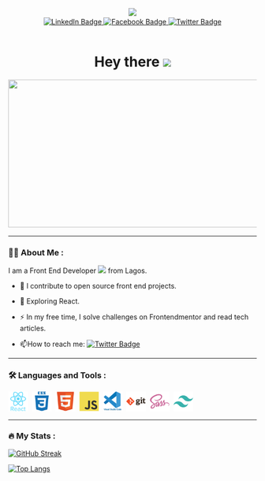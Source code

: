 

<!--
**tolufbg/tolufbg** is a ✨ _special_ ✨ repository because its `README.md` (this file) appears on your GitHub profile.

Here are some ideas to get you started:

- 🔭 I’m currently working on ...
- 🌱 I’m currently learning ...
- 👯 I’m looking to collaborate on ...
- 🤔 I’m looking for help with ...
- 💬 Ask me about ...
- 📫 How to reach me: ...
- 😄 Pronouns: ...
- ⚡ Fun fact: ...
-->

<div id="header" align="center">
  <img src="https://media.giphy.com/media/VTtANKl0beDFQRLDTh/giphy.gif" width="100"/>
  
  <div id="badges">
  <a href="https://www.linkedin.com/in/toluwalase-kalejaiye-448bab235">
    <img src="https://img.shields.io/badge/LinkedIn-blue?style=for-the-badge&logo=linkedin&logoColor=white" alt="LinkedIn Badge"/>
  </a>
  <a href="https://web.facebook.com/tolufbg">
    <img src="https://img.shields.io/badge/Facebook-darkblue?style=for-the-badge&logo=facebook&logoColor=white" alt="Facebook Badge"/>
  </a>
  <a href="https://twitter.com/tolufbg">
    <img src="https://img.shields.io/badge/Twitter-blue?style=for-the-badge&logo=twitter&logoColor=white" alt="Twitter Badge"/>
  </a>
</div>


<img src="https://komarev.com/ghpvc/?username=tolufbg&style=flat-square&color=blue" alt=""/>
  
  <h1>
  Hey there
  <img src="https://media.giphy.com/media/hvRJCLFzcasrR4ia7z/giphy.gif" width="10px"/>
</h1>
</div>


<div align="center">
  <img src="https://media.giphy.com/media/dWesBcTLavkZuG35MI/giphy.gif" width="600" height="300"/>
</div>

---

### :man_technologist: About Me :

I am a Front End Developer <img src="https://media.giphy.com/media/WUlplcMpOCEmTGBtBW/giphy.gif" width="30"> from Lagos.

- :telescope: I contribute to open source front end projects.

- :ferris_wheel: Exploring React.

- :zap: In my free time, I solve challenges on Frontendmentor and read tech articles.

- :mailbox:How to reach me: [![Twitter Badge](https://img.shields.io/badge/-tolufbg-blue?style=flat&logo=Twitter&logoColor=white)](https://twitter.com/tolufbg)

---

### :hammer_and_wrench: Languages and Tools :

<div>
  <img src="https://github.com/devicons/devicon/blob/master/icons/react/react-original-wordmark.svg" title="React" alt="React" width="40" height="40"/>&nbsp;
  <img src="https://github.com/devicons/devicon/blob/master/icons/css3/css3-plain-wordmark.svg"  title="CSS3" alt="CSS" width="40" height="40"/>&nbsp;
  <img src="https://github.com/devicons/devicon/blob/master/icons/html5/html5-original.svg" title="HTML5" alt="HTML" width="40" height="40"/>&nbsp;
  <img src="https://github.com/devicons/devicon/blob/master/icons/javascript/javascript-original.svg" title="JavaScript" alt="JavaScript" width="40" height="40"/>&nbsp;
  <img src="https://github.com/devicons/devicon/blob/master/icons/vscode/vscode-original-wordmark.svg" title="VS Code" alt="VS Code" width="40" height="40"/>&nbsp;
  <img src="https://github.com/devicons/devicon/blob/master/icons/git/git-original-wordmark.svg" title="Git" **alt="Git" width="40" height="40"/>&nbsp;
  <img src="https://github.com/devicons/devicon/blob/master/icons/sass/sass-original.svg" title="Sass" **alt="Sass" width="40" height="40"/>&nbsp;
  <img src="https://github.com/devicons/devicon/blob/master/icons/tailwindcss/tailwindcss-plain.svg" title="Tailwind" **alt="Tailwind" width="40" height="40"/>
</div>

---

### :fire: My Stats :

[![GitHub Streak](http://github-readme-streak-stats.herokuapp.com?user=tolufbg&theme=highcontrast&hide_border=true&date_format=M%20j%5B%2C%20Y%5D&stroke=DD0505&fire=DD2727&sideNums=DD821B)](https://git.io/streak-stats)

[![Top Langs](https://github-readme-stats.vercel.app/api/top-langs/?username=tolufbg&layout=compact&theme=vision-friendly-dark)](https://github.com/tolufbg/github-readme-stats)
